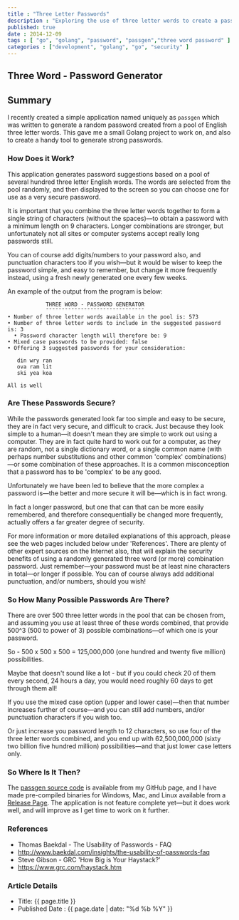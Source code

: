 ```yaml
---
title : "Three Letter Passwords"
description : "Exploring the use of three letter words to create a password"
published: true
date : 2014-12-09
tags : [ "go", "golang", "password", "passgen","three word password" ]
categories : ["development", "golang", "go", "security" ]
---
```

## Three Word - Password Generator

## Summary

I recently created a simple application named uniquely as `passgen`
which was written to generate a random password created from a pool of
English three letter words. This gave me a small Golang project to
work on, and also to create a handy tool to generate strong passwords.

### How Does it Work?

This application generates password suggestions based on a pool of
several hundred three letter English words. The words are selected
from the pool randomly, and then displayed to the screen so you can
choose one for use as a very secure password.

It is important that you combine the three letter words together to
form a single string of characters (without the spaces)&mdash;to
obtain a password with a minimum length on 9 characters. Longer
combinations are stronger, but unfortunately not all sites or computer
systems accept really long passwords still.

You can of course add digits/numbers to your password also, and
punctuation characters too if you wish&mdash;but it would be wiser to
keep the password simple, and easy to remember, but change it more
frequently instead, using a fresh newly generated one every few weeks.

An example of the output from the program is below:
```
            THREE WORD - PASSWORD GENERATOR
            ¯¯¯¯¯¯¯¯¯¯¯¯¯¯¯¯¯¯¯¯¯¯¯¯¯¯¯¯¯¯¯
• Number of three letter words available in the pool is: 573
• Number of three letter words to include in the suggested password is: 3
  • Password character length will therefore be: 9
• Mixed case passwords to be provided: false
• Offering 3 suggested passwords for your consideration:

   din wry ran
   ova ram lit
   ski yea koa

All is well
```

### Are These Passwords Secure?

While the passwords generated look far too simple and easy to be
secure, they are in fact very secure, and difficult to crack. Just
because they look simple to a human&mdash;it doesn't mean they are
simple to work out using a computer. They are in fact quite hard to
work out for a computer, as they are random, not a single dictionary
word, or a single common name (with perhaps number substitutions and
other common 'complex' combinations)&mdash;or some combination of
these approaches.  It is a common misconception that a password has to
be 'complex' to be any good.

Unfortunately we have been led to believe that the more complex a
password is&mdash;the better and more secure it will be&mdash;which is
in fact wrong.

In fact a longer password, but one that can that can be more easily
remembered, and therefore consequentially be changed more frequently,
actually offers a far greater degree of security.

For more information or more detailed explanations of this approach,
please see the web pages included below under 'References'. There are
plenty of other expert sources on the Internet also, that will explain
the security benefits of using a randomly generated three word (or
more) combination password. Just remember&mdash;your password must be
at least nine characters in total&mdash;or longer if possible. You can
of course always add additional punctuation, and/or numbers, should
you wish!

### So How Many Possible Passwords Are There?

There are over 500 three letter words in the pool that can be chosen
from, and assuming you use at least three of these words combined,
that provide 500^3 (500 to power of 3) possible combinations&mdash;of
which one is your password.

So - 500 x 500 x 500 = 125,000,000 (one hundred and twenty five
million) possibilities.

Maybe that doesn't sound like a lot - but if you could check 20 of
them every second, 24 hours a day, you would need roughly 60 days to
get through them all!

If you use the mixed case option (upper and lower case)&mdash;then
that number increases further of course&mdash;and you can still add
numbers, and/or punctuation characters if you wish too.

Or just increase you password length to 12 characters, so use four of
the three letter words combined, and you end up with 62,500,000,000 (sixty two
billion five hundred million) possibilities&mdash;and that just lower case
letters only.

### So Where Is It Then?

The [passgen source code](https://github.com/wiremoons/passgen) is available from my GitHub page, and I have made
pre-compiled binaries for Windows, Mac, and Linux available from a
[Release Page](https://github.com/wiremoons/passgen/releases). The application is not feature complete yet&mdash;but it
does work well, and will improve as I get time to work on it further.

### References

- Thomas Baekdal - The Usability of Passwords - FAQ
 - http://www.baekdal.com/insights/the-usability-of-passwords-faq
- Steve Gibson - GRC 'How Big is Your Haystack?'
 - https://www.grc.com/haystack.htm


### Article Details

- Title: {{ page.title }}
- Published Date : {{ page.date | date: "%d %b %Y" }}
